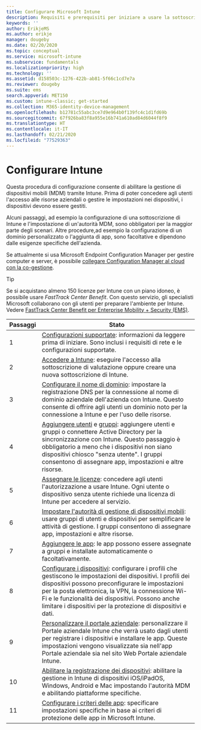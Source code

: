 ```yaml
---
title: Configurare Microsoft Intune
description: Requisiti e prerequisiti per iniziare a usare la sottoscrizione di Intune
keywords: ''
author: ErikjeMS
ms.author: erikje
manager: dougeby
ms.date: 02/20/2020
ms.topic: conceptual
ms.service: microsoft-intune
ms.subservice: fundamentals
ms.localizationpriority: high
ms.technology: ''
ms.assetid: d158503c-1276-422b-ab81-5f66c1cd7e7a
ms.reviewer: dougeby
ms.suite: ems
search.appverid: MET150
ms.custom: intune-classic; get-started
ms.collection: M365-identity-device-management
ms.openlocfilehash: b12781c55abc3ce7d9e964b0f139fc4c1d1fd69b
ms.sourcegitcommit: 67f926ba83f8a955e16b741a610ad84d6044f8f9
ms.translationtype: HT
ms.contentlocale: it-IT
ms.lasthandoff: 02/21/2020
ms.locfileid: "77529363"
---
```

# <a name="set-up-intune"></a>Configurare Intune

Questa procedura di configurazione consente di abilitare la gestione di dispositivi mobili (MDM) tramite Intune. Prima di poter concedere agli utenti l'accesso alle risorse aziendali o gestire le impostazioni nei dispositivi, i dispositivi devono essere gestiti.

Alcuni passaggi, ad esempio la configurazione di una sottoscrizione di Intune e l'impostazione di un'autorità MDM, sono obbligatori per la maggior parte degli scenari. Altre procedure,ad esempio la configurazione di un dominio personalizzato o l'aggiunta di app, sono facoltative e dipendono dalle esigenze specifiche dell'azienda.

Se attualmente si usa Microsoft Endpoint Configuration Manager per gestire computer e server, è possibile [collegare Configuration Manager al cloud con la co-gestione](https://docs.microsoft.com/configmgr/comanage/overview).

>[!TIP]
>Se si acquistano almeno 150 licenze per Intune con un piano idoneo, è possibile usare *FastTrack Center Benefit*. Con questo servizio, gli specialisti Microsoft collaborano con gli utenti per preparare l'ambiente per Intune. Vedere [FastTrack Center Benefit per Enterprise Mobility + Security (EMS)](https://docs.microsoft.com/enterprise-mobility-security/Solutions/enterprise-mobility-fasttrack-program).

| Passaggi | Stato  |
|---|---|
|   1   | [Configurazioni supportate](supported-devices-browsers.md): informazioni da leggere prima di iniziare. Sono inclusi i requisiti di rete e le configurazioni supportate.|
|   2   |  [Accedere a Intune](account-sign-up.md): eseguire l'accesso alla sottoscrizione di valutazione oppure creare una nuova sottoscrizione di Intune. |
|   3   | [Configurare il nome di dominio](custom-domain-name-configure.md): impostare la registrazione DNS per la connessione al nome di dominio aziendale dell'azienda con Intune. Questo consente di offrire agli utenti un dominio noto per la connessione a Intune e per l'uso delle risorse. |
|   4   | [Aggiungere utenti](users-add.md) e [gruppi](../groups-add.md): aggiungere utenti e gruppi o connettere Active Directory per la sincronizzazione con Intune. Questo passaggio è obbligatorio a meno che i dispositivi non siano dispositivi chiosco "senza utente". I gruppi consentono di assegnare app, impostazioni e altre risorse.|
|   5   | [Assegnare le licenze](../licenses-assign.md): concedere agli utenti l'autorizzazione a usare Intune. Ogni utente o dispositivo senza utente richiede una licenza di Intune per accedere al servizio. |
|   6   | [Impostare l'autorità di gestione di dispositivi mobili](../mdm-authority-set.md): usare gruppi di utenti e dispositivi per semplificare le attività di gestione. I gruppi consentono di assegnare app, impostazioni e altre risorse. |
|   7   | [Aggiungere le app](../apps/apps-add.md): le app possono essere assegnate a gruppi e installate automaticamente o facoltativamente. |
|   8   | [Configurare i dispositivi](../configuration/device-profiles.md): configurare i profili che gestiscono le impostazioni dei dispositivi. I profili dei dispositivi possono preconfigurare le impostazioni per la posta elettronica, la VPN, la connessione Wi-Fi e le funzionalità dei dispositivi. Possono anche limitare i dispositivi per la protezione di dispositivi e dati. |
|   9   |  [Personalizzare il portale aziendale](../apps/company-portal-app.md): personalizzare il Portale aziendale Intune che verrà usato dagli utenti per registrare i dispositivi e installare le app. Queste impostazioni vengono visualizzate sia nell'app Portale aziendale sia nel sito Web Portale aziendale Intune.       |
|  10   | [Abilitare la registrazione dei dispositivi](mdm-authority-set.md): abilitare la gestione in Intune di dispositivi iOS/iPadOS, Windows, Android e Mac impostando l'autorità MDM e abilitando piattaforme specifiche. |
|  11   |  [Configurare i criteri delle app](../apps/app-protection-policy.md): specificare impostazioni specifiche in base ai criteri di protezione delle app in Microsoft Intune. |
